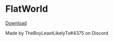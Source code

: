# FlatWorld

[Download](https://mcpi.tk/mcpi-repo/worlds/FlatWorld/FlatWorld.mcpiw)

Made by TheBoyLeastLikelyTo#4375 on Discord
